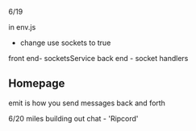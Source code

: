 6/19

in env.js 
- change use sockets to true

front end- socketsService
back end - socket handlers

Homepage
- 

emit is how you send messages back and forth

6/20 miles building out chat - 'Ripcord'

